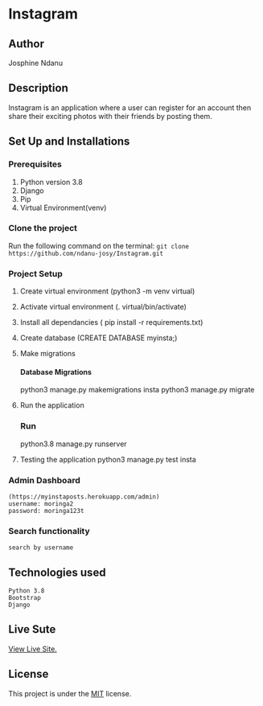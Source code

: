# Instagram

## Author
Josphine Ndanu

## Description
Instagram is an application where a user can register for an account then share their exciting photos with their friends by posting them.

## Set Up and Installations

### Prerequisites
1. Python version 3.8
2. Django 
3. Pip
4. Virtual Environment(venv)


### Clone the  project 
Run the following command on the terminal:
`git clone https://github.com/ndanu-josy/Instagram.git`


###  Project Setup
1. Create virtual environment (python3 -m venv virtual)
2. Activate virtual environment (. virtual/bin/activate)
3. Install  all dependancies ( pip install -r requirements.txt)
4. Create database (CREATE DATABASE myinsta;)
5. Make migrations

    #### Database Migrations
    python3 manage.py makemigrations insta
    python3 manage.py migrate

6. Run the application
    ### Run 
    python3.8 manage.py runserver

7.  Testing the application
     python3 manage.py test insta

### Admin Dashboard
    (https://myinstaposts.herokuapp.com/admin)
    username: moringa2
    password: moringa123t 

### Search functionality
    search by username
## Technologies used
    Python 3.8
    Bootstrap
    Django
   
## Live Sute

[View Live Site.](https://myinstaposts.herokuapp.com/)

## License

This project is under the [MIT](LICENSE) license.
